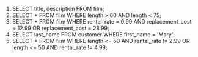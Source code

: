 1. SELECT title, description FROM film;
2. SELECT * FROM film WHERE length > 60 AND length < 75;
3. SELECT * FROM film WHERE rental_rate = 0.99 AND replacement_cost = 12.99 OR replacement_cost = 28.99;
4. SELECT last_name FROM customer WHERE first_name = 'Mary';
5. SELECT * FROM film WHERE length <= 50 AND rental_rate != 2.99 OR length <= 50 AND rental_rate != 4.99;